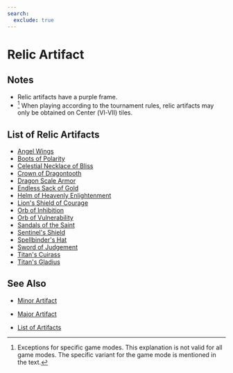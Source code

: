 ```yaml
---
search:
  exclude: true
---
```

# Relic Artifact


## Notes

- Relic artifacts have a purple frame.
- [^1] When playing according to the tournament rules, relic artifacts may only be obtained on Center (Ⅵ-Ⅶ) tiles.


## List of Relic Artifacts

- [Angel Wings](../artifacts/angel_wings.md)
- [Boots of Polarity](../artifacts/boots_of_polarity.md)
- [Celestial Necklace of Bliss](../artifacts/celestial_necklace_of_bliss.md)
- [Crown of Dragontooth](../artifacts/crown_of_dragontooth.md)
- [Dragon Scale Armor](../artifacts/dragon_scale_armor.md)
- [Endless Sack of Gold](../artifacts/endless_sack_of_gold.md)
- [Helm of Heavenly Enlightenment](../artifacts/helm_of_heavenly_enlightenment.md)
- [Lion's Shield of Courage](../artifacts/lions_shield_of_courage.md)
- [Orb of Inhibition](../artifacts/orb_of_inhibition.md)
- [Orb of Vulnerability](../artifacts/orb_of_vulnerability.md)
- [Sandals of the Saint](../artifacts/sandals_of_the_saint.md)
- [Sentinel's Shield](../artifacts/sentinels_shield.md)
- [Spellbinder's Hat](../artifacts/spellbinders_hat.md)
- [Sword of Judgement](../artifacts/sword_of_judgement.md)
- [Titan's Cuirass](../artifacts/titans_cuirass.md)
- [Titan's Gladius](../artifacts/titans_gladius.md)


## See Also

- [Minor Artifact](minor_artifact.md)
- [Major Artifact](major_artifact.md)

- [List of Artifacts](../artifacts/index.md)


[^1]: Exceptions for specific game modes. This explanation is not valid for all game modes. The specific variant for the game mode is mentioned in the text.
